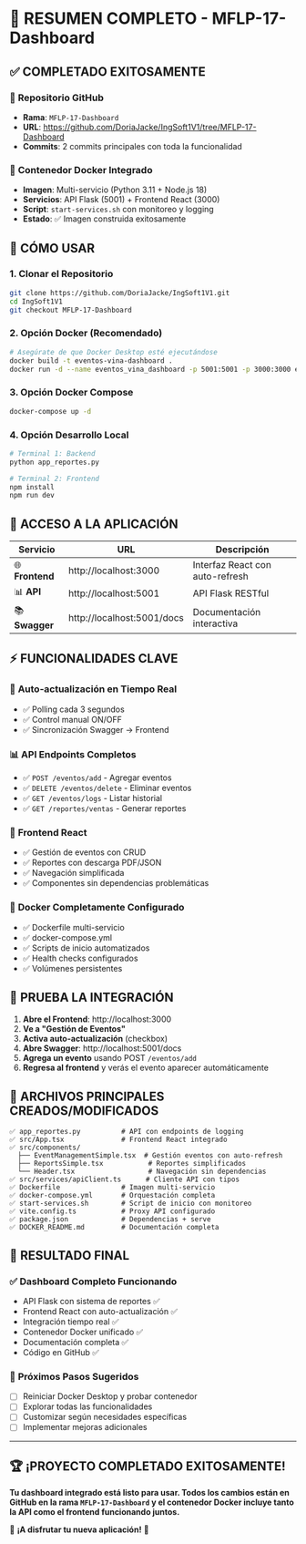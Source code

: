 # 🎉 RESUMEN COMPLETO - MFLP-17-Dashboard

## ✅ **COMPLETADO EXITOSAMENTE**

### 📂 **Repositorio GitHub**
- **Rama**: `MFLP-17-Dashboard`
- **URL**: https://github.com/DoriaJacke/IngSoft1V1/tree/MFLP-17-Dashboard
- **Commits**: 2 commits principales con toda la funcionalidad

### 🐳 **Contenedor Docker Integrado**
- **Imagen**: Multi-servicio (Python 3.11 + Node.js 18)
- **Servicios**: API Flask (5001) + Frontend React (3000)
- **Script**: `start-services.sh` con monitoreo y logging
- **Estado**: ✅ Imagen construida exitosamente

## 🚀 **CÓMO USAR**

### 1. **Clonar el Repositorio**
```bash
git clone https://github.com/DoriaJacke/IngSoft1V1.git
cd IngSoft1V1
git checkout MFLP-17-Dashboard
```

### 2. **Opción Docker (Recomendado)**
```bash
# Asegúrate de que Docker Desktop esté ejecutándose
docker build -t eventos-vina-dashboard .
docker run -d --name eventos_vina_dashboard -p 5001:5001 -p 3000:3000 eventos-vina-dashboard
```

### 3. **Opción Docker Compose**
```bash
docker-compose up -d
```

### 4. **Opción Desarrollo Local**
```bash
# Terminal 1: Backend
python app_reportes.py

# Terminal 2: Frontend  
npm install
npm run dev
```

## 🎯 **ACCESO A LA APLICACIÓN**

| Servicio | URL | Descripción |
|----------|-----|-------------|
| 🌐 **Frontend** | http://localhost:3000 | Interfaz React con auto-refresh |
| 📊 **API** | http://localhost:5001 | API Flask RESTful |
| 📚 **Swagger** | http://localhost:5001/docs | Documentación interactiva |

## ⚡ **FUNCIONALIDADES CLAVE**

### 🔄 **Auto-actualización en Tiempo Real**
- ✅ Polling cada 3 segundos
- ✅ Control manual ON/OFF
- ✅ Sincronización Swagger → Frontend

### 📊 **API Endpoints Completos**
- ✅ `POST /eventos/add` - Agregar eventos
- ✅ `DELETE /eventos/delete` - Eliminar eventos  
- ✅ `GET /eventos/logs` - Listar historial
- ✅ `GET /reportes/ventas` - Generar reportes

### 🎨 **Frontend React**
- ✅ Gestión de eventos con CRUD
- ✅ Reportes con descarga PDF/JSON
- ✅ Navegación simplificada
- ✅ Componentes sin dependencias problemáticas

### 🐳 **Docker Completamente Configurado**
- ✅ Dockerfile multi-servicio
- ✅ docker-compose.yml
- ✅ Scripts de inicio automatizados
- ✅ Health checks configurados
- ✅ Volúmenes persistentes

## 🧪 **PRUEBA LA INTEGRACIÓN**

1. **Abre el Frontend**: http://localhost:3000
2. **Ve a "Gestión de Eventos"**
3. **Activa auto-actualización** (checkbox)
4. **Abre Swagger**: http://localhost:5001/docs
5. **Agrega un evento** usando POST `/eventos/add`
6. **Regresa al frontend** y verás el evento aparecer automáticamente

## 📁 **ARCHIVOS PRINCIPALES CREADOS/MODIFICADOS**

```
✅ app_reportes.py          # API con endpoints de logging
✅ src/App.tsx              # Frontend React integrado
✅ src/components/
  ├── EventManagementSimple.tsx  # Gestión eventos con auto-refresh
  ├── ReportsSimple.tsx           # Reportes simplificados
  └── Header.tsx                  # Navegación sin dependencias
✅ src/services/apiClient.ts      # Cliente API con tipos
✅ Dockerfile               # Imagen multi-servicio
✅ docker-compose.yml       # Orquestación completa
✅ start-services.sh        # Script de inicio con monitoreo
✅ vite.config.ts           # Proxy API configurado
✅ package.json             # Dependencias + serve
✅ DOCKER_README.md         # Documentación completa
```

## 🎊 **RESULTADO FINAL**

### ✅ **Dashboard Completo Funcionando**
- API Flask con sistema de reportes ✅
- Frontend React con auto-actualización ✅  
- Integración tiempo real ✅
- Contenedor Docker unificado ✅
- Documentación completa ✅
- Código en GitHub ✅

### 🎯 **Próximos Pasos Sugeridos**
- [ ] Reiniciar Docker Desktop y probar contenedor
- [ ] Explorar todas las funcionalidades
- [ ] Customizar según necesidades específicas
- [ ] Implementar mejoras adicionales

---

## 🏆 **¡PROYECTO COMPLETADO EXITOSAMENTE!**

**Tu dashboard integrado está listo para usar. Todos los cambios están en GitHub en la rama `MFLP-17-Dashboard` y el contenedor Docker incluye tanto la API como el frontend funcionando juntos.**

🚀 **¡A disfrutar tu nueva aplicación!** 🚀